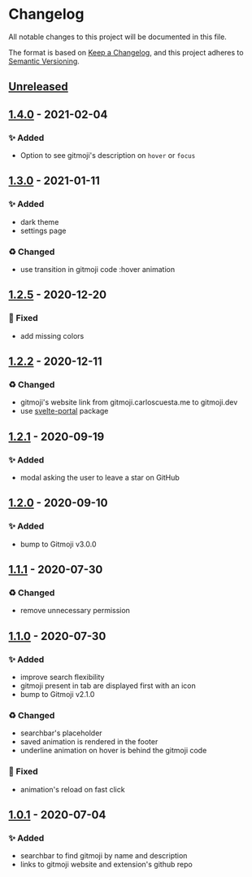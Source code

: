 # Changelog
All notable changes to this project will be documented in this file.

The format is based on [Keep a Changelog](https://keepachangelog.com/en/1.0.0/),
and this project adheres to [Semantic Versioning](https://semver.org/spec/v2.0.0.html).

## [Unreleased]

## [1.4.0] - 2021-02-04
### ✨ Added
- Option to see gitmoji's description on `hover` or `focus`

## [1.3.0] - 2021-01-11
### ✨ Added
- dark theme
- settings page

### ♻️ Changed
- use transition in gitmoji code :hover animation 

## [1.2.5] - 2020-12-20
### 🐛 Fixed
- add missing colors


## [1.2.2] - 2020-12-11
### ♻️ Changed
- gitmoji's website link from gitmoji.carloscuesta.me to gitmoji.dev 
- use [svelte-portal](https://github.com/romkor/svelte-portal) package

## [1.2.1] - 2020-09-19
### ✨ Added
- modal asking the user to leave a star on GitHub  

## [1.2.0] - 2020-09-10
### ✨ Added
- bump to Gitmoji v3.0.0

## [1.1.1] - 2020-07-30
### ♻️ Changed
- remove unnecessary permission

## [1.1.0] - 2020-07-30
### ✨ Added
- improve search flexibility 
- gitmoji present in tab are displayed first with an icon
- bump to Gitmoji v2.1.0

### ♻️ Changed
- searchbar's placeholder
- saved animation is rendered in the footer
- underline animation on hover is behind the gitmoji code

### 🐛 Fixed
- animation's reload on fast click


## [1.0.1] - 2020-07-04
### ✨ Added
- searchbar to find gitmoji by name and description
- links to gitmoji website and extension's github repo



[Unreleased]: https://github.com/johannchopin/gitmoji-browser-extension/compare/v1.4.0...HEAD
[1.4.0]: https://github.com/johannchopin/gitmoji-browser-extension/releases/tag/v1.4.0
[1.3.0]: https://github.com/johannchopin/gitmoji-browser-extension/releases/tag/v1.3.0
[1.2.5]: https://github.com/johannchopin/gitmoji-browser-extension/releases/tag/v1.2.5
[1.2.2]: https://github.com/johannchopin/gitmoji-browser-extension/releases/tag/v1.2.2
[1.2.1]: https://github.com/johannchopin/gitmoji-browser-extension/releases/tag/v1.2.1
[1.2.0]: https://github.com/johannchopin/gitmoji-browser-extension/releases/tag/v1.2.0
[1.1.1]: https://github.com/johannchopin/gitmoji-browser-extension/releases/tag/v1.1.1
[1.1.0]: https://github.com/johannchopin/gitmoji-browser-extension/releases/tag/v1.1.0
[1.0.1]: https://github.com/johannchopin/gitmoji-browser-extension/releases/tag/v1.0.1

